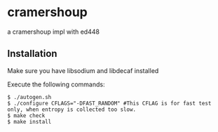 cramershoup
=============================

a cramershoup impl with ed448

Installation
------------

Make sure you have libsodium and libdecaf installed

Execute the following commands:

    $ ./autogen.sh
    $ ./configure CFLAGS="-DFAST_RANDOM" #This CFLAG is for fast test only, when entropy is collected too slow.
    $ make check
    $ make install
